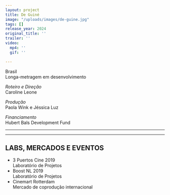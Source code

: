 ```yaml
---
layout: project
title: De Guiné
image: "/uploads/images/de-guine.jpg"
tags: []
release_year: 2024
original_title: ''
trailer: ''
video:
  mp4: ''
  gif: ''

---
```

Brasil  
Longa-metragem em desenvolvimento

_Roteiro e Direção_  
Caroline Leone

_Produção_  
Paola Wink e Jéssica Luz

_Financiamento_  
Hubert Bals Development Fund

***

***

## LABS, MERCADOS E EVENTOS

* 3 Puertos Cine 2019  
  Laboratório de Projetos
* Boost NL 2019  
  Laboratório de Projetos
* Cinemart Rotterdam  
  Mercado de coprodução internacional